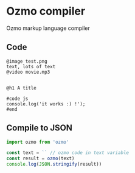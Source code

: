# Ozmo compiler

Ozmo markup language compiler

## Code

```
@image test.png
text, lots of text
@video movie.mp3


@h1 A title

#code js
console.log('it works :) !');
#end
```

## Compile to JSON

```javascript
import ozmo from 'ozmo'

const text = `` // ozmo code in text variable
const result = ozmo(text)
console.log(JSON.stringify(result))
```
